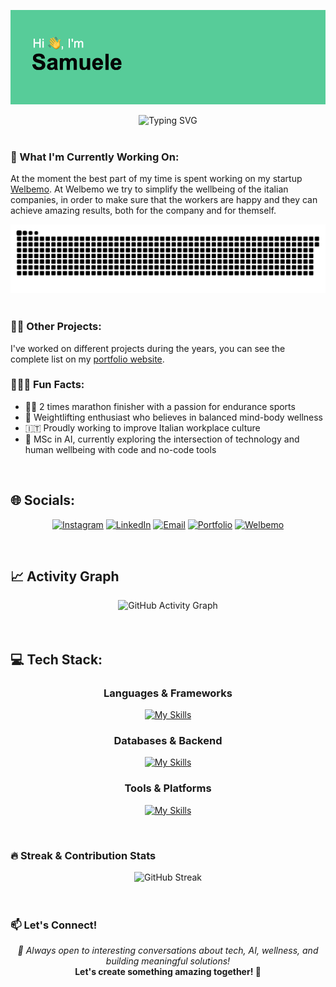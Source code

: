 ![Header](header.png)

<div align="center">
  <img src="https://readme-typing-svg.herokuapp.com?font=Fira+Code&weight=600&size=28&duration=4000&pause=1000&color=57CC99&center=true&vCenter=true&width=600&lines=Hey%2C+it's+me%2C+Mona!;Full-Stack+Developer+%26+Founder;Passionate+about+AI+%26+Mental+Health" alt="Typing SVG" />
</div>

<br />

### 🤖 What I'm Currently Working On:

At the moment the best part of my time is spent working on my startup [Welbemo](https://www.welbemo.com). At Welbemo we try to simplify the wellbeing of the italian companies, in order to make sure that the workers are happy and they can achieve amazing results, both for the company and for themself.

<div align="center">
  <img src="./snake.svg" alt="Snake animation" />
</div>

<br />

### 🤙🏻 Other Projects:

I've worked on different projects during the years, you can see the complete list on my [portfolio website](https://www.samuelemonasterolo.com/).

### 🏋🏻‍♂️ Fun Facts:

- 🏃‍♂️ 2 times marathon finisher with a passion for endurance sports
- 💪 Weightlifting enthusiast who believes in balanced mind-body wellness
- 🇮🇹 Proudly working to improve Italian workplace culture
- 🤖 MSc in AI, currently exploring the intersection of technology and human wellbeing with code and no-code tools

<br />

## 🌐 Socials:

<div align="center">
  
[![Instagram](https://img.shields.io/badge/Instagram-%23E4405F.svg?style=for-the-badge&logo=Instagram&logoColor=white)](https://instagram.com/samu_mona)
[![LinkedIn](https://img.shields.io/badge/LinkedIn-%230077B5.svg?style=for-the-badge&logo=linkedin&logoColor=white)](https://linkedin.com/in/samuele-monasterolo-b01404280)
[![Email](https://img.shields.io/badge/Email-%23D14836.svg?style=for-the-badge&logo=gmail&logoColor=white)](mailto:smonasterolo2@gmail.com)
[![Portfolio](https://img.shields.io/badge/Portfolio-%2357CC99.svg?style=for-the-badge&logo=firefox&logoColor=white)](https://www.samuelemonasterolo.com/)
[![Welbemo](https://img.shields.io/badge/Welbemo-%234285F4.svg?style=for-the-badge&logo=google-chrome&logoColor=white)](https://www.welbemo.com)

</div>

<br />

## 📈 Activity Graph

<div align="center">
  <img src="https://github-readme-activity-graph.vercel.app/graph?username=Monasterolo21&theme=material-palenight	&hide_border=true&bg_color=1C1C1C&color=57CC99&line=57CC99&point=B5EBDA" alt="GitHub Activity Graph" />
</div>

<br />
<br />

## 💻 Tech Stack:

<div align="center">

### Languages & Frameworks

[![My Skills](https://skillicons.dev/icons?i=js,ts,react,nextjs,html,css,tailwind,express)](https://skillicons.dev)

### Databases & Backend

[![My Skills](https://skillicons.dev/icons?i=mongo,supabase,firebase,nodejs,py)](https://skillicons.dev)

### Tools & Platforms

[![My Skills](https://skillicons.dev/icons?i=docker,git,figma,vscode,github)](https://skillicons.dev)

</div>

<br />

### 🔥 Streak & Contribution Stats

<div align="center">
  <img src="https://github-readme-streak-stats.herokuapp.com/?user=Monasterolo21&theme=dracula&hide_border=true&background=0d1117" alt="GitHub Streak" />
</div>

<br />
<br />

### 📫 Let's Connect!

<div align="center">
  <em>💬 Always open to interesting conversations about tech, AI, wellness, and building meaningful solutions!</em>
  <br />
  <strong>Let's create something amazing together! 🚀</strong>
</div>

